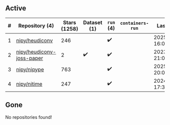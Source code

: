 ## Active
| # | Repository (4) | Stars (1258) | Dataset (1) | `run` (4) | `containers-run` | Last Modified |
| --- | --- | --- | --- | --- | --- | --- |
| 1 | [nipy/heudiconv](https://github.com/nipy/heudiconv) | 246 |  | :heavy_check_mark: |  | 2025-02-18 16:05:45+00:00 |
| 2 | [nipy/heudiconv-joss-paper](https://github.com/nipy/heudiconv-joss-paper) | 2 | :heavy_check_mark: | :heavy_check_mark: |  | 2023-07-17 21:09:07+00:00 |
| 3 | [nipy/nipype](https://github.com/nipy/nipype) | 763 |  | :heavy_check_mark: |  | 2025-02-21 20:00:26+00:00 |
| 4 | [nipy/nitime](https://github.com/nipy/nitime) | 247 |  | :heavy_check_mark: |  | 2024-11-06 17:39:49+00:00 |

## Gone
No repositories found!
